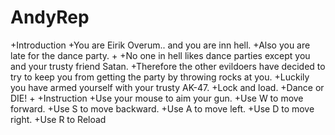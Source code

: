 # AndyRep

+Introduction
+You are Eirik Overum.. and you are inn hell.
+Also you are late for the dance party.
+
+No one in hell likes dance parties except you and your trusty friend Satan.
+Therefore the other evildoers have decided to try to keep you from getting the party by throwing rocks at you.
+Luckily you have armed yourself with your trusty AK-47.
+Lock and load.
+Dance or DIE!
+
+Instruction
+Use your mouse to aim your gun.
+Use W to move forward.
+Use S to move backward.
+Use A to move left.
+Use D to move right.
+Use R to Reload

